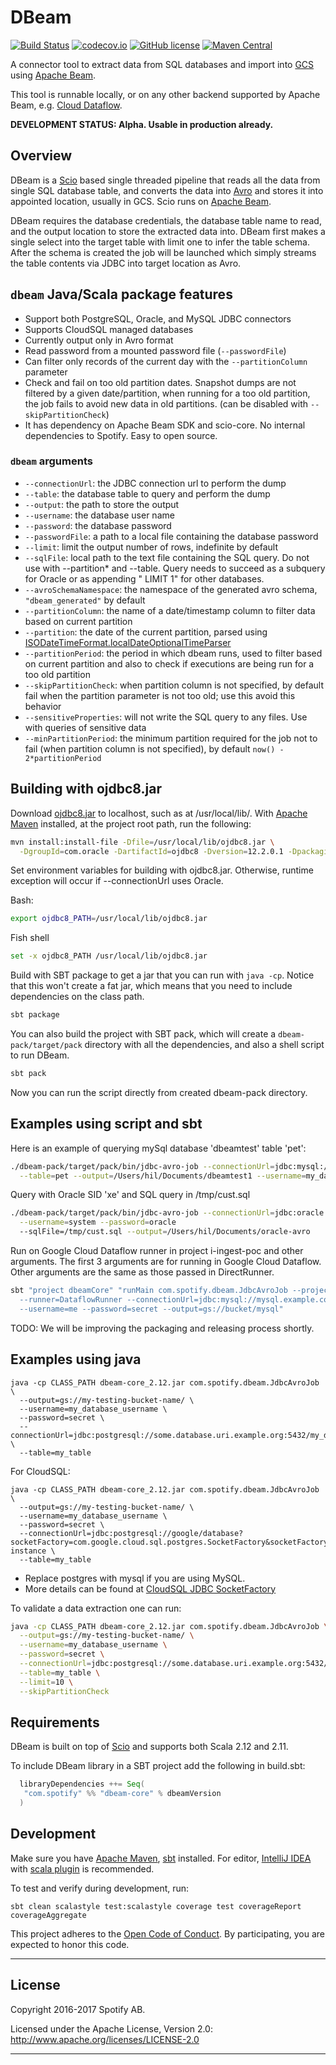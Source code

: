 
DBeam
=======

[![Build Status](https://travis-ci.org/spotify/dbeam.svg?branch=master)](https://travis-ci.org/spotify/dbeam)
[![codecov.io](https://codecov.io/github/spotify/dbeam/coverage.svg?branch=master)](https://codecov.io/github/spotify/dbeam?branch=master)
[![GitHub license](https://img.shields.io/github/license/spotify/dbeam.svg)](./LICENSE)
[![Maven Central](https://img.shields.io/maven-central/v/com.spotify/dbeam-core_2.12.svg)](https://maven-badges.herokuapp.com/maven-central/com.spotify/dbeam-core_2.12)

A connector tool to extract data from SQL databases and import into [GCS](https://cloud.google.com/storage/) using [Apache Beam](https://beam.apache.org/).

This tool is runnable locally, or on any other backend supported by Apache Beam, e.g. [Cloud Dataflow](https://cloud.google.com/dataflow/).

**DEVELOPMENT STATUS: Alpha. Usable in production already.**

## Overview

DBeam is a [Scio][scio] based single threaded pipeline that reads
all the data from single SQL database table, and converts the data into [Avro](https://avro.apache.org/) and stores it into
appointed location, usually in GCS. Scio runs on [Apache Beam](https://beam.apache.org/).

DBeam requires the database credentials, the database table name to read, and the output location
to store the extracted data into. DBeam first makes a single select into the target table with
limit one to infer the table schema. After the schema is created the job will be launched which
simply streams the table contents via JDBC into target location as Avro.

## `dbeam` Java/Scala package features

- Support both PostgreSQL, Oracle, and MySQL JDBC connectors
- Supports CloudSQL managed databases
- Currently output only in Avro format
- Read password from a mounted password file (`--passwordFile`)
- Can filter only records of the current day with the `--partitionColumn` parameter
- Check and fail on too old partition dates. Snapshot dumps are not filtered by a given date/partition, when running for a too old partition, the job fails to avoid new data in old partitions. (can be disabled with `--skipPartitionCheck`)
- It has dependency on Apache Beam SDK and scio-core. No internal dependencies to Spotify. Easy to open source.

### `dbeam` arguments

- `--connectionUrl`: the JDBC connection url to perform the dump
- `--table`: the database table to query and perform the dump
- `--output`: the path to store the output
- `--username`: the database user name
- `--password`: the database password
- `--passwordFile`: a path to a local file containing the database password
- `--limit`: limit the output number of rows, indefinite by default
- `--sqlFile`: local path to the text file containing the SQL query. Do not use with --partition* and --table.
 Query needs to succeed as a subquery for Oracle or as appending " LIMIT 1" for other databases.
- `--avroSchemaNamespace`: the namespace of the generated avro schema, `"dbeam_generated"` by default
- `--partitionColumn`: the name of a date/timestamp column to filter data based on current partition
- `--partition`: the date of the current partition, parsed using [ISODateTimeFormat.localDateOptionalTimeParser](http://www.joda.org/joda-time/apidocs/org/joda/time/format/ISODateTimeFormat.html#localDateOptionalTimeParser--)
- `--partitionPeriod`: the period in which dbeam runs, used to filter based on current partition and also to check if executions are being run for a too old partition
- `--skipPartitionCheck`: when partition column is not specified, by default fail when the partition parameter is not too old; use this avoid this behavior
- `--sensitiveProperties`: will not write the SQL query to any files. Use with queries of sensitive data
- `--minPartitionPeriod`: the minimum partition required for the job not to fail (when partition column is not specified), by default `now() - 2*partitionPeriod`

## Building with ojdbc8.jar

Download [ojdbc8.jar](http://www.oracle.com/technetwork/database/features/jdbc/jdbc-ucp-122-3110062.html) to localhost,
such as at /usr/local/lib/. With [Apache Maven](https://maven.apache.org/) installed, at the project root path, run the following:

```sh
mvn install:install-file -Dfile=/usr/local/lib/ojdbc8.jar \
  -DgroupId=com.oracle -DartifactId=ojdbc8 -Dversion=12.2.0.1 -Dpackaging=jar -DgeneratePom=true
```

Set environment variables for building with ojdbc8.jar. Otherwise, runtime exception will occur if --connectionUrl uses Oracle.

Bash:
```sh
export ojdbc8_PATH=/usr/local/lib/ojdbc8.jar
```

Fish shell
```sh
set -x ojdbc8_PATH /usr/local/lib/ojdbc8.jar
```

Build with SBT package to get a jar that you can run with `java -cp`. Notice that this won't
create a fat jar, which means that you need to include dependencies on the class path.

```sh
sbt package
```

You can also build the project with SBT pack, which will create a `dbeam-pack/target/pack`
directory with all the dependencies, and also a shell script to run DBeam.

```sh
sbt pack
```

Now you can run the script directly from created dbeam-pack directory.

## Examples using script and sbt

Here is an example of 
querying mySql database 'dbeamtest' table 'pet':
```sh
./dbeam-pack/target/pack/bin/jdbc-avro-job --connectionUrl=jdbc:mysql://localhost:3306/dbeamtest \
  --table=pet --output=/Users/hil/Documents/dbeamtest1 --username=my_database_username --password=secret
```

Query with Oracle SID 'xe' and SQL query in /tmp/cust.sql

```sh
./dbeam-pack/target/pack/bin/jdbc-avro-job --connectionUrl=jdbc:oracle:thin:@localhost:1521:xe \
  --username=system --password=oracle
  --sqlFile=/tmp/cust.sql --output=/Users/hil/Documents/oracle-avro
```

Run on Google Cloud Dataflow runner in project i-ingest-poc and other arguments. The first 3 arguments 
are for running in Google Cloud Dataflow. Other arguments are the same as those passed in DirectRunner.

```sh
sbt "project dbeamCore" "runMain com.spotify.dbeam.JdbcAvroJob --project=i-ingest-poc --zone=us-west1-c \
  --runner=DataflowRunner --connectionUrl=jdbc:mysql://mysql.example.com:3306/dbeamtest --table=pet \
  --username=me --password=secret --output=gs://bucket/mysql"
```

TODO: We will be improving the packaging and releasing process shortly.

## Examples using java

```
java -cp CLASS_PATH dbeam-core_2.12.jar com.spotify.dbeam.JdbcAvroJob \
  --output=gs://my-testing-bucket-name/ \
  --username=my_database_username \
  --password=secret \
  --connectionUrl=jdbc:postgresql://some.database.uri.example.org:5432/my_database \
  --table=my_table
```

For CloudSQL:
```
java -cp CLASS_PATH dbeam-core_2.12.jar com.spotify.dbeam.JdbcAvroJob \
  --output=gs://my-testing-bucket-name/ \
  --username=my_database_username \
  --password=secret \
  --connectionUrl=jdbc:postgresql://google/database?socketFactory=com.google.cloud.sql.postgres.SocketFactory&socketFactoryArg=project:region:cloudsql-instance \
  --table=my_table
```

- Replace postgres with mysql if you are using MySQL.
- More details can be found at [CloudSQL JDBC SocketFactory](https://github.com/GoogleCloudPlatform/cloud-sql-jdbc-socket-factory)

To validate a data extraction one can run:

```sh
java -cp CLASS_PATH dbeam-core_2.12.jar com.spotify.dbeam.JdbcAvroJob \
  --output=gs://my-testing-bucket-name/ \
  --username=my_database_username \
  --password=secret \
  --connectionUrl=jdbc:postgresql://some.database.uri.example.org:5432/my_database \
  --table=my_table \
  --limit=10 \
  --skipPartitionCheck
```

## Requirements

DBeam is built on top of [Scio][scio] and supports both Scala 2.12 and 2.11.

To include DBeam library in a SBT project add the following in build.sbt:

```sbt
  libraryDependencies ++= Seq(
   "com.spotify" %% "dbeam-core" % dbeamVersion
  )
```

## Development

Make sure you have [Apache Maven](https://maven.apache.org/), [sbt][sbt] installed. For editor, [IntelliJ IDEA][idea] with [scala plugin][scala-plugin] is recommended.

To test and verify during development, run:

```
sbt clean scalastyle test:scalastyle coverage test coverageReport coverageAggregate
```

This project adheres to the [Open Code of Conduct][code-of-conduct]. By participating, you are
expected to honor this code.

---

## License

Copyright 2016-2017 Spotify AB.

Licensed under the Apache License, Version 2.0: http://www.apache.org/licenses/LICENSE-2.0

---

[code-of-conduct]: https://github.com/spotify/code-of-conduct/blob/master/code-of-conduct.md
[sbt]: http://www.scala-sbt.org/
[idea]: https://www.jetbrains.com/idea/download/
[scala-plugin]: https://plugins.jetbrains.com/plugin/1347-scala
[beam]: https://beam.apache.org/
[scio]: https://github.com/spotify/scio
